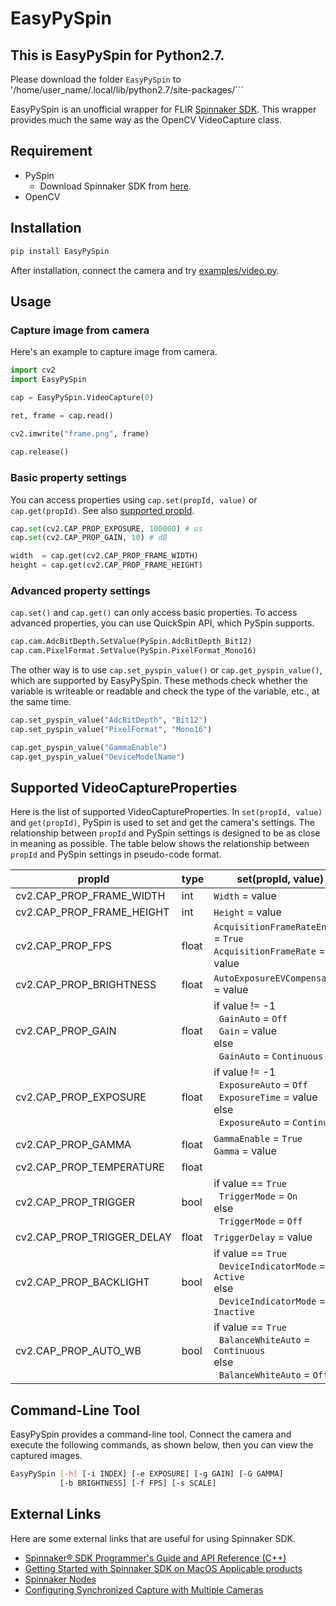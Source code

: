 # EasyPySpin

## This is EasyPySpin for Python2.7. 
Please download the folder ```EasyPySpin``` to '/home/user_name/.local/lib/python2.7/site-packages/```

EasyPySpin is an unofficial wrapper for FLIR [Spinnaker SDK](https://www.flir.com/products/spinnaker-sdk/). This wrapper provides much the same way as the OpenCV VideoCapture class.

## Requirement
* PySpin
    * Download Spinnaker SDK from [here](https://www.flir.com/support-center/iis/machine-vision/downloads/spinnaker-sdk-and-firmware-download/).
* OpenCV

## Installation
```sh
pip install EasyPySpin
```
After installation, connect the camera and try [examples/video.py](examples/video.py).

## Usage
### Capture image from camera
Here's an example to capture image from camera. 
```python
import cv2
import EasyPySpin

cap = EasyPySpin.VideoCapture(0)

ret, frame = cap.read()

cv2.imwrite("frame.png", frame)
    
cap.release()
```

### Basic property settings
You can access properties using `cap.set(propId, value)` or `cap.get(propId)`. See also [supported propId](#Supported-VideoCaptureProperties).
```python
cap.set(cv2.CAP_PROP_EXPOSURE, 100000) # us
cap.set(cv2.CAP_PROP_GAIN, 10) # dB

width  = cap.get(cv2.CAP_PROP_FRAME_WIDTH)
height = cap.get(cv2.CAP_PROP_FRAME_HEIGHT)
```

### Advanced property settings
`cap.set()` and `cap.get()` can only access basic properties. To access advanced properties, you can use QuickSpin API, which PySpin supports.
```python
cap.cam.AdcBitDepth.SetValue(PySpin.AdcBitDepth_Bit12)
cap.cam.PixelFormat.SetValue(PySpin.PixelFormat_Mono16)
```
The other way is to use `cap.set_pyspin_value()` or `cap.get_pyspin_value()`, which are supported by EasyPySpin. These methods check whether the variable is writeable or readable and check the type of the variable, etc., at the same time.
```python
cap.set_pyspin_value("AdcBitDepth", "Bit12")
cap.set_pyspin_value("PixelFormat", "Mono16")

cap.get_pyspin_value("GammaEnable")
cap.get_pyspin_value("DeviceModelName")
```

## Supported VideoCaptureProperties
Here is the list of supported VideoCaptureProperties. 
In `set(propId, value)` and `get(propId)`, PySpin is used to set and get the camera's settings. The relationship between `propId` and PySpin settings is designed to be as close in meaning as possible. The table below shows the relationship between `propId` and PySpin settings in pseudo-code format.

| propId                     | type  | set(propId, value) | value = get(propId) |
| ----                       | ----  | ----        | ----        |
| cv2.CAP_PROP_FRAME_WIDTH   | int   | `Width` = value | value = `Width` |
| cv2.CAP_PROP_FRAME_HEIGHT  | int   | `Height` = value | value = `Height` |
| cv2.CAP_PROP_FPS           | float | `AcquisitionFrameRateEnable` = `True` <br>  `AcquisitionFrameRate` = value | value = `AcquisitionResultingFrameRate`| 
| cv2.CAP_PROP_BRIGHTNESS    | float | `AutoExposureEVCompensation` = value | value = `AutoExposureEVCompensation` |
| cv2.CAP_PROP_GAIN          | float | if value != -1 <br> &nbsp; `GainAuto` = `Off` <br> &nbsp; `Gain` = value <br> else <br> &nbsp; `GainAuto` = `Continuous` | value = `Gain` |
| cv2.CAP_PROP_EXPOSURE      | float | if value != -1 <br> &nbsp; `ExposureAuto` = `Off` <br> &nbsp; `ExposureTime` = value <br> else <br> &nbsp; `ExposureAuto` = `Continuous` | value = `ExposureTime` |
| cv2.CAP_PROP_GAMMA         | float | `GammaEnable` = `True` <br> `Gamma` = value | value = `Gamma` |
| cv2.CAP_PROP_TEMPERATURE   | float | | value = `DeviceTemperature` |
| cv2.CAP_PROP_TRIGGER       | bool  | if value == `True` <br> &nbsp; `TriggerMode` = `On` <br> else <br> &nbsp; `TriggerMode` = `Off` | if trigger_mode == `On` <br> &nbsp; value = `True` <br> elif trigger_mode == `Off` <br> &nbsp; value = `False` |
| cv2.CAP_PROP_TRIGGER_DELAY | float | `TriggerDelay` = value | value = `TriggerDelay` | 
| cv2.CAP_PROP_BACKLIGHT     | bool  | if value == `True` <br> &nbsp; `DeviceIndicatorMode` = `Active` <br> else <br> &nbsp; `DeviceIndicatorMode` = `Inactive` | if device_indicator_mode == `Active` <br> &nbsp; value = `True` <br> elif device_indicator_mode == `Inactive` <br> &nbsp; value = `False` |
| cv2.CAP_PROP_AUTO_WB       | bool  | if value == `True` <br> &nbsp; `BalanceWhiteAuto` = `Continuous` <br> else <br> &nbsp; `BalanceWhiteAuto` = `Off` | if balance_white_auto == `Continuous` <br> &nbsp; value = `True` <br> elif balance_white_auto == `Off` <br> &nbsp; value = `False` |

## Command-Line Tool
EasyPySpin provides a command-line tool. Connect the camera and execute the following commands, as shown below, then you can view the captured images.
```sh
EasyPySpin [-h] [-i INDEX] [-e EXPOSURE] [-g GAIN] [-G GAMMA]
           [-b BRIGHTNESS] [-f FPS] [-s SCALE]
```

## External Links
Here are some external links that are useful for using Spinnaker SDK.
* [Spinnaker® SDK Programmer's Guide and API Reference (C++)](http://softwareservices.ptgrey.com/Spinnaker/latest/index.html)
* [Getting Started with Spinnaker SDK on MacOS Applicable products](https://www.flir.com/support-center/iis/machine-vision/application-note/getting-started-with-spinnaker-sdk-on-macos/)
* [Spinnaker Nodes](https://www.flir.com/support-center/iis/machine-vision/application-note/spinnaker-nodes/)
* [Configuring Synchronized Capture with Multiple Cameras](https://www.flir.com/support-center/iis/machine-vision/application-note/configuring-synchronized-capture-with-multiple-cameras)
